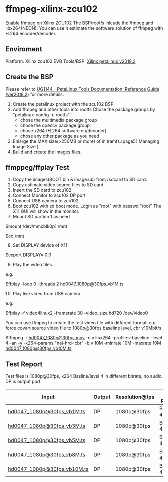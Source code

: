 # ffmpeg-xilinx-zcu102
Enable ffmpeg on Xilinx ZCU102
The BSP/rootfs inlcude the ffmpeg and libx264(NEON). You can use it estimate the software solution of ffmpeg with H.264 encoder/decoder.

## Enviroment
Platform:     Xilinx zcu102 EVB
Tools/BSP:    [Xilinx petalinux v2018.2][1]

## Create the BSP
Please refer to [UG1144 - PetaLinux Tools Documentation: Reference Guide (ver2018.2)][2] for more details.
1. Create the petalinux project with the zcu102 BSP
2. Add ffmpeg and other tools into rootfs
   Chose the package groups by "petalinux-config -c rootfs" 
   - chose the multimedia package group
   - chose the opencv package group
   - chose x264 (H.264 software en/decoder)
   - chose any other package as you need
3. Enlarge the MAX size(>250MB or more) of initramfs.(page51 Managing Image Size ).
4. Build and create the images files.


## ffmppeg/ffplay Test
1. Copy the images(BOOT.bin & image.ub) from /sdcard to SD card. 
2. Copy estimate video source files to SD card
3. Insert the SD card to zcu102
4. Connect Monitor to zcu102 DP port
5. Connect USB camera to zcu102
6. Boot zcu102 with sd boot mode. Login as "root" with passwd "root"
The X11 GUI will show in the monitor. 
7. Mount SD partion 1 as need

  $mount /dev/mmcblk0p1 /mnt
  
  $cd /mnt
  
8. Set DISPLAY device of X11
  
  $export DISPLAY=:0.0
  
9. Play the video files.
  
  e.g.
  
  $ffplay -loop 0 -threads 2 hd0047_1080p@30fps_vb1M.ts
  
10. Play live video from USB camera
  
  e.g.
  
  $ffplay -f video4linux2 -framerate 30 -video_size hd720 /dev/video0



You can use ffmpeg to create the test video file with different format.
e.g. 
force covert source video file to 1080p@30fps baseline level, cbr v10Mbit/s.

$ffmpeg -i hd0047_1080p@30fps.mov -c:v libx264 -profile:v baseline -level 4 -an -y -x264-params "nal-hrd=cbr" -b:v 10M -minrate 10M -maxrate 10M  hd0047_1080p@30fps_vb10M.ts


## Test Report

Test files is 1080p@30fps, x264 Basline/level 4 in different bitrate, no audio. DP is output port  


Input                      |Output|Resolution@fps	| X264 profile/level | Bitrate(kb/s)	| Audio	| CPU loading(%)
---------------------------|------|---------------------|--------------------|------------------|-------|--------------
hd0047_1080p@30fps_vb1M.ts | DP   | 1080p@30fps	        | Baseline/level 4   | 1119	         | No   | 35~47	
hd0047_1080p@30fps_vb3M.ts | DP   | 1080p@30fps	        | Baseline/level 4   | 3272	         | No   | 40~55	
hd0047_1080p@30fps_vb5M.ts | DP   | 1080p@30fps  	| Baseline/level 4   | 5434	         | No   | 40~60	
hd0047_1080p@30fps_vb8M.ts | DP   | 1080p@30fps  	| Baseline/level 4   | 8689	         | No   | 40~67	
hd0047_1080p@30fps_vb10M.ts| DP   | 1080p@30fps  	| Baseline/level 4   | 10862	         | No   | 45~70	
							




[1]: https://www.xilinx.com/products/design-tools/embedded-software/petalinux-sdk.html
[2]: https://www.xilinx.com/support/documentation/sw_manuals/xilinx2018_2/ug1144-petalinux-tools-reference-guide.pdf
